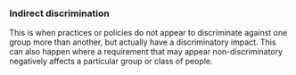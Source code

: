 ###  Indirect discrimination

This is when practices or policies do not appear to discriminate against one
group more than another, but actually have a discriminatory impact. This can
also happen where a requirement that may appear non-discriminatory negatively
affects a particular group or class of people.
